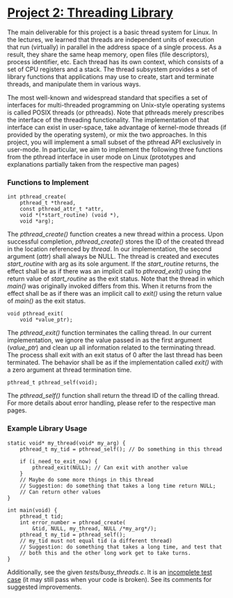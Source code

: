 # <ins>Project 2: Threading Library</ins>
The main deliverable for this project is a basic thread system for Linux. In the lectures, we learned that threads are independent units of execution that run (virtually) in parallel in the address space of a single process. As a result, they share the same heap memory, open files (file descriptors), process identifier, etc. Each thread has its own context, which consists of a set of CPU registers and a stack. The thread subsystem provides a set of library functions that applications may use to create, start and terminate threads, and manipulate them in various ways.

The most well-known and widespread standard that specifies a set of interfaces for multi-threaded programming on Unix-style operating systems is called POSIX threads (or pthreads). Note that pthreads merely prescribes the interface of the threading functionality. The implementation of that interface can exist in user-space, take advantage of kernel-mode threads (if provided by the operating system), or mix the two approaches. In this project, you will implement a small subset of the pthread API exclusively in user-mode. In particular, we aim to implement the following three functions from the pthread interface in user mode on Linux (prototypes and explanations partially taken from the respective man pages)

### Functions to Implement

    int pthread_create( 
        pthread_t *thread,
        const pthread_attr_t *attr, 
        void *(*start_routine) (void *), 
        void *arg);

The *pthread_create()* function creates a new thread within a process. Upon successful completion, *pthread_create()* stores the ID of the created thread in the location referenced by *thread*. In our implementation, the second argument (*attr*) shall always be NULL. The thread is created and executes *start_routine* with arg as its sole argument. If the *start_routine* returns, the effect shall be as if there was an implicit call to *pthread_exit()* using the return value of *start_routine* as the exit status. Note that the thread in which *main()* was originally invoked differs from this. When it returns from the effect shall be as if there was an implicit call to *exit()* using the return value of *main()* as the exit status.

    void pthread_exit(
        void *value_ptr);

The *pthread_exit()* function terminates the calling thread. In our current implementation, we ignore the value passed in as the first argument (*value_ptr*) and clean up all information related to the terminating thread. The process shall exit with an exit status of 0 after the last thread has been terminated. The behavior shall be as if the implementation called *exit()* with a zero argument at thread termination time.

    pthread_t pthread_self(void);

The *pthread_self()* function shall return the thread ID of the calling thread. For more details about error handling, please refer to the respective man pages.

### Example Library Usage
    
    static void* my_thread(void* my_arg) { 
        pthread_t my_tid = pthread_self(); // Do something in this thread
        
        if (i_need_to_exit_now) {
            pthread_exit(NULL); // Can exit with another value 
        }
        // Maybe do some more things in this thread
        // Suggestion: do something that takes a long time return NULL; 
        // Can return other values
    }

    int main(void) { 
        pthread_t tid;
        int error_number = pthread_create(
            &tid, NULL, my_thread, NULL /*my_arg*/);
        pthread_t my_tid = pthread_self();
        // my_tid must not equal tid (a different thread)
        // Suggestion: do something that takes a long time, and test that
        // both this and the other long work get to take turns. 
    }

Additionally, see the given *tests/busy_threads.c*. It is an <ins>incomplete test case</ins> (it may still pass when your code is broken). See its comments for suggested improvements.
